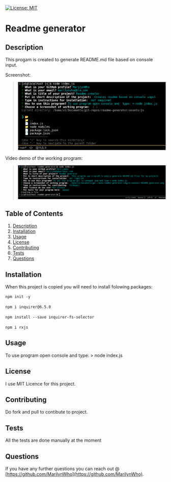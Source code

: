 [![License: MIT](https://img.shields.io/badge/License-MIT-yellow.svg)](https://opensource.org/licenses/MIT)

# Readme generator

## Description

This progam is created to generate README.md file based on console input.

Screenshot:

  > ![Screenshot](./img/screenshot-README-generator.png)

Video demo of the working program: 

  > [![Video demo](./img/video.png)](https://youtu.be/xC83BtKrCYg) 

## Table of Contents

1. [Description](#Description)
2. [Installation](#Installation)
3. [Usage](#Usage)
4. [License](#License)
5. [Contributing](#Contributing)
6. [Tests](#Tests)
7. [Questions](#Questions)

## Installation

When this project is copied you will need to install folowing packages:

```
npm init -y

npm i inquirer@6.5.0

npm install --save inquirer-fs-selector

npm i rxjs
```

## Usage

To use program open console and  type: > node index.js

## License

I use MIT Licence for this project.

## Contributing

Do fork and pull to contibute to project.

## Tests

All the tests are done manually at the moment

## Questions

If you have any further questions you can reach out @ [https://github.com/MarilynWho](https://github.com/MarilynWho).
